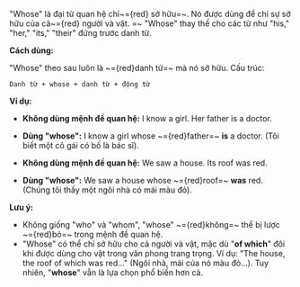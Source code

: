 "Whose" là đại từ quan hệ chỉ~={red} sở hữu=~. Nó được dùng để chỉ sự sở hữu của cả~={red} người và vật. =~ "Whose" thay thế cho các từ như "his," "her," "its," "their" đứng trước danh từ.

**Cách dùng:**

"Whose" theo sau luôn là ~={red}danh từ=~ mà  nó sở hữu. Cấu trúc:

```
Danh từ + whose + danh từ + động từ
```

**Ví dụ:**

* **Không dùng mệnh đề quan hệ:** I know a girl. Her father is a doctor.
* **Dùng "whose":** I know a girl whose ~={red}father=~ **is** a doctor. (Tôi biết một cô gái có bố là bác sĩ).

* **Không dùng mệnh đề quan hệ:** We saw a house. Its roof was red.
* **Dùng "whose":** We saw a house whose ~={red}roof=~ **was** red. (Chúng tôi thấy một ngôi nhà có mái màu đỏ).

**Lưu ý:**

* Không giống "who" và "whom", "whose" ~={red}không=~ thể bị lược ~={red}bỏ=~ trong mệnh đề quan hệ.
* "Whose" có thể chỉ sở hữu cho cả người và vật, mặc dù "**of which**" đôi khi được dùng cho vật trong văn phong trang trọng.  Ví dụ:  "The house, the roof of which was red..." (Ngôi nhà, mái của nó màu đỏ...). Tuy nhiên, "**whose**" vẫn là lựa chọn phổ biến hơn cả.
